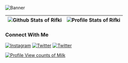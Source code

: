 
![Banner](https://user-images.githubusercontent.com/55880165/190863015-b615473c-7d66-4cf9-b084-aa7346ea5805.png)



| ![Github Stats of Rifki](https://github-readme-stats.vercel.app/api?username=Rahmattullah13&show_icons=true&theme=buefy)  | ![Profile Stats of Rifki](https://github-readme-stats.vercel.app/api/top-langs/?username=Rahmattullah13&layout=compact&hide=html&theme=buefy) |
| :-------------: | :-------------: |

### Connect With Me

[![Instagram](https://img.shields.io/badge/Instagram-%23E4405F.svg?logo=Instagram&style=for-the-badge&logoColor=white&color=141617)](https://instagram.com/rahmattullah_13)
[![Twitter](https://img.shields.io/badge/Twitter-%231DA1F2.svg?logo=Twitter&style=for-the-badge&logoColor=white&color=141617)](https://twitter.com/Rahmattullah_r)
[![Twitter](https://img.shields.io/badge/Linkedin-%231DA1F2.svg?logo=Linkedin&style=for-the-badge&logoColor=white&color=141617)](https://www.linkedin.com/in/rifki-rahmattullah-8533111b6)

[![Profile View counts of Milk](https://hits.sh/github.com/Rahmattullah13.svg?style=for-the-badge&label=Explorers&extraCount=1780&color=141617)](https://hits.sh/github.com/Rahmattullah13/)

<!--
<img src="https://komarev.com/ghpvc/?username=milkshakegum&label=Profile%20views&color=0e75b6&style=flat" alt="Profile View counts of Milk" />
